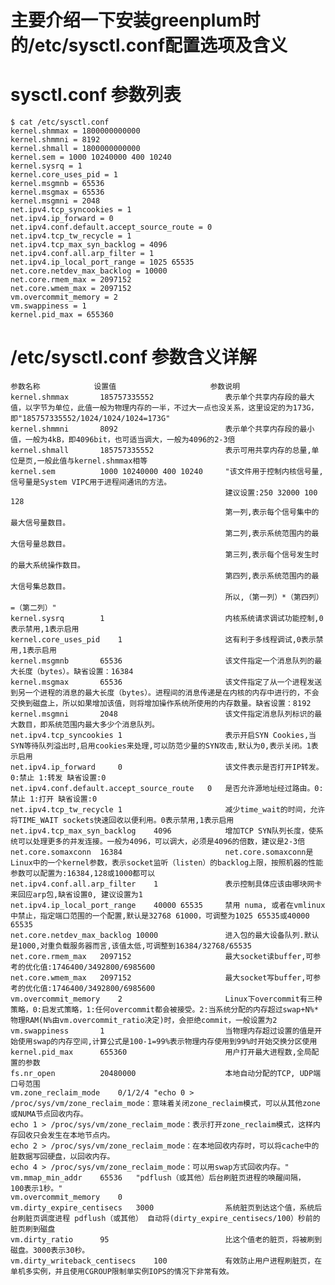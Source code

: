 # 主要介绍一下安装greenplum时的/etc/sysctl.conf配置选项及含义

# sysctl.conf 参数列表

	$ cat /etc/sysctl.conf
	kernel.shmmax = 1800000000000
	kernel.shmmni = 8192
	kernel.shmall = 1800000000000
	kernel.sem = 1000 10240000 400 10240
	kernel.sysrq = 1
	kernel.core_uses_pid = 1
	kernel.msgmnb = 65536
	kernel.msgmax = 65536
	kernel.msgmni = 2048
	net.ipv4.tcp_syncookies = 1
	net.ipv4.ip_forward = 0
	net.ipv4.conf.default.accept_source_route = 0
	net.ipv4.tcp_tw_recycle = 1
	net.ipv4.tcp_max_syn_backlog = 4096
	net.ipv4.conf.all.arp_filter = 1
	net.ipv4.ip_local_port_range = 1025 65535
	net.core.netdev_max_backlog = 10000
	net.core.rmem_max = 2097152
	net.core.wmem_max = 2097152
	vm.overcommit_memory = 2
	vm.swappiness = 1
	kernel.pid_max = 655360


# /etc/sysctl.conf 参数含义详解
	参数名称			设置值						参数说明
	kernel.shmmax		185757335552				表示单个共享内存段的最大值，以字节为单位，此值一般为物理内存的一半，不过大一点也没关系，这里设定的为173G，即"185757335552/1024/1024/1024=173G"
	kernel.shmmni		8092						表示单个共享内存段的最小值，一般为4kB，即4096bit，也可适当调大，一般为4096的2-3倍
	kernel.shmall		185757335552				表示可用共享内存的总量,单位是页,一般此值与kernel.shmmax相等
	kernel.sem			1000 10240000 400 10240		"该文件用于控制内核信号量,信号量是System VIPC用于进程间通讯的方法。
													建议设置:250 32000 100 128
													第一列,表示每个信号集中的最大信号量数目。
													第二列,表示系统范围内的最大信号量总数目。
													第三列,表示每个信号发生时的最大系统操作数目。
													第四列,表示系统范围内的最大信号集总数目。
													所以,（第一列）*（第四列）=（第二列）"
	kernel.sysrq		1							内核系统请求调试功能控制,0表示禁用,1表示启用
	kernel.core_uses_pid	1						这有利于多线程调试,0表示禁用,1表示启用
	kernel.msgmnb		65536						该文件指定一个消息队列的最大长度（bytes）。缺省设置：16384
	kernel.msgmax		65536						该文件指定了从一个进程发送到另一个进程的消息的最大长度（bytes）。进程间的消息传递是在内核的内存中进行的，不会交换到磁盘上，所以如果增加该值，则将增加操作系统所使用的内存数量。缺省设置：8192
	kernel.msgmni		2048						该文件指定消息队列标识的最大数目，即系统范围内最大多少个消息队列。
	net.ipv4.tcp_syncookies	1						表示开启SYN Cookies,当SYN等待队列溢出时,启用cookies来处理,可以防范少量的SYN攻击,默认为0,表示关闭。1表示启用
	net.ipv4.ip_forward		0						该文件表示是否打开IP转发。0:禁止 1:转发 缺省设置:0
	net.ipv4.conf.default.accept_source_route	0	是否允许源地址经过路由。0:禁止 1:打开 缺省设置:0
	net.ipv4.tcp_tw_recycle	1						减少time_wait的时间，允许将TIME_WAIT sockets快速回收以便利用。0表示禁用,1表示启用
	net.ipv4.tcp_max_syn_backlog	4096			增加TCP SYN队列长度，使系统可以处理更多的并发连接。一般为4096，可以调大，必须是4096的倍数，建议是2-3倍
	net.core.somaxconn	16384						net.core.somaxconn是Linux中的一个kernel参数，表示socket监听（listen）的backlog上限，按照机器的性能参数可以配置为:16384,128或1000都可以
	net.ipv4.conf.all.arp_filter	1				表示控制具体应该由哪块网卡来回应arp包,缺省设置0, 建议设置为1
	net.ipv4.ip_local_port_range	40000 65535		禁用 numa, 或者在vmlinux中禁止，指定端口范围的一个配置,默认是32768 61000，可调整为1025 65535或40000 65535
	net.core.netdev_max_backlog	10000				进入包的最大设备队列.默认是1000,对重负载服务器而言,该值太低,可调整到16384/32768/65535
	net.core.rmem_max	2097152						最大socket读buffer,可参考的优化值:1746400/3492800/6985600
	net.core.wmem_max	2097152						最大socket写buffer,可参考的优化值:1746400/3492800/6985600
	vm.overcommit_memory	2						Linux下overcommit有三种策略，0:启发式策略，1:任何overcommit都会被接受。2:当系统分配的内存超过swap+N%*物理RAM(N%由vm.overcommit_ratio决定)时，会拒绝commit，一般设置为2
	vm.swappiness		1							当物理内存超过设置的值是开始使用swap的内存空间,计算公式是100-1=99%表示物理内存使用到99%时开始交换分区使用
	kernel.pid_max		655360						用户打开最大进程数,全局配置的参数
	fs.nr_open			20480000					本地自动分配的TCP, UDP端口号范围
	vm.zone_reclaim_mode	0/1/2/4	"echo 0 > /proc/sys/vm/zone_reclaim_mode：意味着关闭zone_reclaim模式，可以从其他zone或NUMA节点回收内存。
	echo 1 > /proc/sys/vm/zone_reclaim_mode：表示打开zone_reclaim模式，这样内存回收只会发生在本地节点内。
	echo 2 > /proc/sys/vm/zone_reclaim_mode：在本地回收内存时，可以将cache中的脏数据写回硬盘，以回收内存。
	echo 4 > /proc/sys/vm/zone_reclaim_mode：可以用swap方式回收内存。"
	vm.mmap_min_addr	65536	"pdflush（或其他）后台刷脏页进程的唤醒间隔，
	100表示1秒。"
	vm.overcommit_memory	0	
	vm.dirty_expire_centisecs	3000				系统脏页到达这个值，系统后台刷脏页调度进程 pdflush（或其他） 自动将(dirty_expire_centisecs/100）秒前的脏页刷到磁盘
	vm.dirty_ratio		95							比这个值老的脏页，将被刷到磁盘。3000表示30秒。
	vm.dirty_writeback_centisecs	100				有效防止用户进程刷脏页，在单机多实例，并且使用CGROUP限制单实例IOPS的情况下非常有效。

